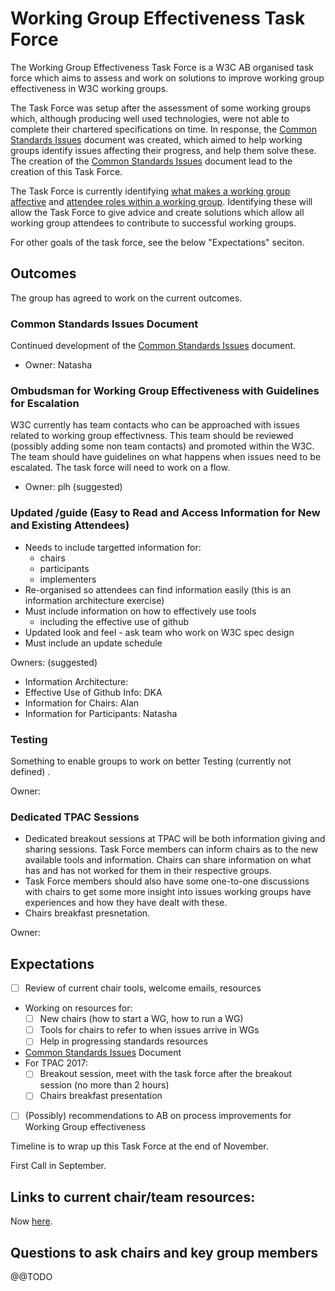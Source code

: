 # Working Group Effectiveness Task Force
The Working Group Effectiveness Task Force is a W3C AB organised task force which aims to assess and work on solutions to improve working group effectiveness in W3C working groups. 

The Task Force was setup after the assessment of some working groups which, although producing well used technologies, were not able to complete their chartered specifications on time. In response, the [Common Standards Issues](CSI.md) document was created, which aimed to help working groups identify issues affecting their progress, and help them solve these. The creation of the [Common Standards Issues](CSI.md) document lead to the creation of this Task Force. 

The Task Force is currently identifying [what makes a working group affective](wg_effective.md) and [attendee roles within a working group](wg_attendee_roles.md). Identifying these will allow the Task Force to give advice and create solutions which allow all working group attendees to contribute to successful working groups.

For other goals of the task force, see the below "Expectations" seciton.


## Outcomes
The group has agreed to work on the current outcomes. 

### Common Standards Issues Document
Continued development of the [Common Standards Issues](https://github.com/w3c/wg-effectiveness/blob/master/CSI.md) document.

* Owner: Natasha

### Ombudsman for Working Group Effectiveness with Guidelines for Escalation
W3C currently has team contacts who can be approached with issues related to working group effectivness. This team should be reviewed (possibly adding some non team contacts) and promoted within the W3C. The team should have guidelines on what happens when issues need to be escalated. The task force will need to work on a flow. 

* Owner: plh (suggested)

### Updated /guide (Easy to Read and Access Information for New and Existing Attendees)
* Needs to include targetted information for:
  * chairs
  * participants
  * implementers
* Re-organised so attendees can find information easily (this is an information architecture exercise)
* Must include information on how to effectively use tools
  * including the effective use of github
* Updated look and feel - ask team who work on W3C spec design
* Must include an update schedule
  
Owners: (suggested)
* Information Architecture: 
* Effective Use of Github Info: DKA
* Information for Chairs: Alan
* Information for Participants: Natasha

### Testing
Something to enable groups to work on better Testing (currently not defined) .

Owner: 

### Dedicated TPAC Sessions
* Dedicated breakout sessions at TPAC will be both information giving and sharing sessions. Task Force members can inform chairs as to the new available tools and information. Chairs can share information on what has and has not worked for them in their respective groups. 
* Task Force members should also have some one-to-one discussions with chairs to get some more insight into issues working groups have experiences and how they have dealt with these. 
* Chairs breakfast presnetation. 

Owner:

## Expectations

* [ ] Review of current chair tools, welcome emails, resources
* Working on resources for:
  * [ ] New chairs (how to start a WG, how to run a WG)
  * [ ] Tools for chairs to refer to when issues arrive in WGs
  * [ ] Help in progressing standards resources
* [Common Standards Issues](CSI.md) Document
* For TPAC 2017:
  * [ ] Breakout session, meet with the task force after the breakout session (no more than 2 hours)
  * [ ] Chairs breakfast presentation
* [ ] (Possibly) recommendations to AB on process improvements for Working Group effectiveness

Timeline is to wrap up this Task Force at the end of November.

First Call in September.

## Links to current chair/team resources:

Now [here](current_wg_resources.md).

## Questions to ask chairs and key group members

@@TODO
